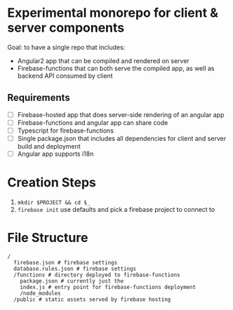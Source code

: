 # Experimental monorepo for client & server components

Goal: to have a single repo that includes:

* Angular2 app that can be compiled and rendered on server
* Firebase-functions that can both serve the compiled app, as well as backend API consumed by client

## Requirements

- [ ] Firebase-hosted app that does server-side rendering of an angular app
- [ ] Firebase-functions and angular app can share code
- [ ] Typescript for firebase-functions
- [ ] Single package.json that includes all dependencies for client and server build and deployment
- [ ] Angular app supports i18n

# Creation Steps

1. `mkdir $PROJECT && cd $_`
2. `firebase init` use defaults and pick a firebase project to connect to

# File Structure

```
/
  firebase.json # firebase settings
  database.rules.json # firebase settings
  /functions # directory deployed to firebase-functions
    package.json # currently just the 
    index.js # entry point for firebase-functions deployment
    /node_modules
  /public # static assets served by firebase hosting

```
